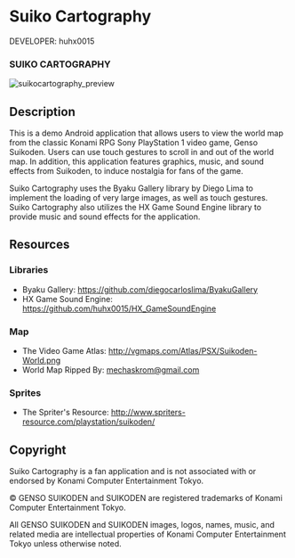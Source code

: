 Suiko Cartography
=================

DEVELOPER: huhx0015

### SUIKO CARTOGRAPHY
![suikocartography_preview](https://cloud.githubusercontent.com/assets/1645482/15938651/ec249e76-2e28-11e6-9e5e-94a53f759655.gif)

## Description

This is a demo Android application that allows users to view the world map from the classic Konami RPG Sony PlayStation 1 video game, Genso Suikoden. Users can use touch gestures to scroll in and out of the world map. In addition, this application features graphics, music, and sound effects from Suikoden, to induce nostalgia for fans of the game.

Suiko Cartography uses the Byaku Gallery library by Diego Lima to implement the loading of very large images, as well as touch gestures. Suiko Cartography also utilizes the HX Game Sound Engine library to provide music and sound effects for the application.

## Resources

### Libraries

* Byaku Gallery: https://github.com/diegocarloslima/ByakuGallery
* HX Game Sound Engine: https://github.com/huhx0015/HX_GameSoundEngine

### Map

* The Video Game Atlas: http://vgmaps.com/Atlas/PSX/Suikoden-World.png
* World Map Ripped By: mechaskrom@gmail.com

### Sprites

* The Spriter's Resource: http://www.spriters-resource.com/playstation/suikoden/

## Copyright

Suiko Cartography is a fan application and is not associated with or endorsed by Konami Computer Entertainment Tokyo.

© GENSO SUIKODEN and SUIKODEN are registered trademarks of Konami Computer Entertainment Tokyo.

All GENSO SUIKODEN and SUIKODEN images, logos, names, music, and related media are intellectual properties of Konami Computer Entertainment Tokyo unless otherwise noted.
